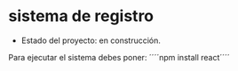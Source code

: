 <h1> sistema de registro </h1>

- Estado del proyecto: en construcción.

Para ejecutar el sistema debes poner:
´´´´npm install react´´´´

